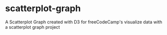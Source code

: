 # scatterplot-graph
A Scatterplot Graph created with D3 for freeCodeCamp's visualize data with a scatterplot graph project
